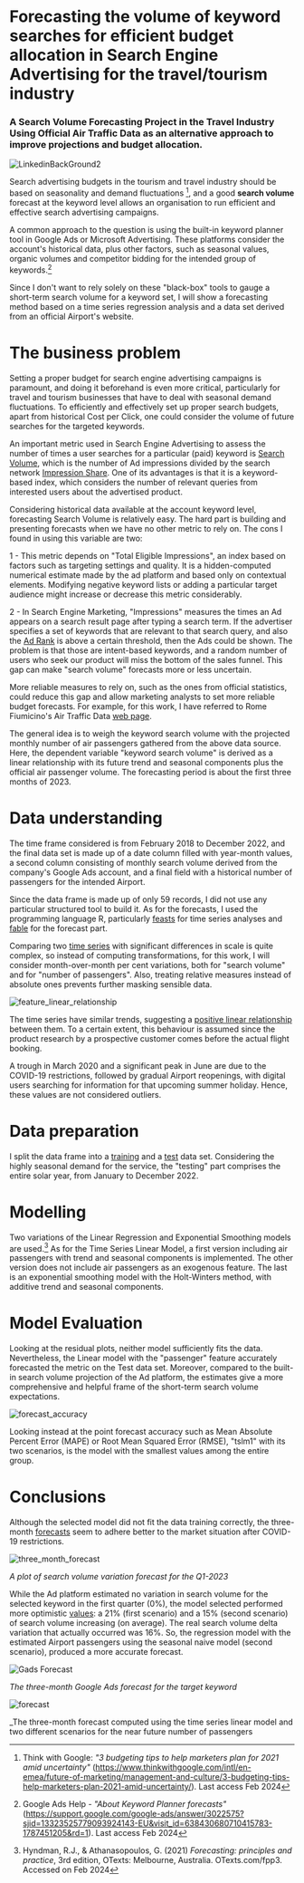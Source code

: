 # Forecasting the volume of keyword searches for efficient budget allocation in Search Engine Advertising for the travel/tourism industry

### A Search Volume Forecasting Project in the Travel Industry Using Official Air Traffic Data as an alternative approach to improve projections and budget allocation.

![LinkedinBackGround2](https://github.com/EdoardoMonteleoni/keyword-search-volume-forecast/assets/105068746/b0658c0b-a92c-4ef6-8e81-0c74cb9e272e)

Search advertising budgets in the tourism and travel industry should be based on seasonality and demand fluctuations [^1], and a good **search volume** forecast at the keyword level allows an organisation to run efficient and effective search advertising campaigns.

A common approach to the question is using the built-in keyword planner tool in Google Ads or Microsoft Advertising. These platforms consider the account's historical data, plus other factors, such as seasonal values, organic volumes and competitor bidding for the intended group of keywords.[^2]

Since I don't want to rely solely on these "black-box" tools to gauge a short-term search volume for a keyword set, I will show a forecasting method based on a time series regression analysis and a data set derived from an official Airport's website.

# The business problem

Setting a proper budget for search engine advertising campaigns is paramount, and doing it beforehand is even more critical, particularly for travel and tourism businesses that have to deal with seasonal demand fluctuations. To efficiently and effectively set up proper search budgets, apart from historical Cost per Click, one could consider the volume of future searches for the targeted keywords.

An important metric used in Search Engine Advertising to assess the number of times a user searches for a particular (paid) keyword is [Search Volume](https://adalysis.com/blog/ppc-kpi-monitoring-how-to-diagnose-changes-to-your-impression-search-volume), which is the number of Ad impressions divided by the search network [Impression Share](https://adalysis.com/blog/ppc-kpi-monitoring-how-to-diagnose-changes-to-your-impression-search-volume).
One of its advantages is that it is a keyword-based index, which considers the number of relevant queries from interested users about the advertised product.

Considering historical data available at the account keyword level, forecasting Search Volume is relatively easy. The hard part is building and presenting forecasts when we have no other metric to rely on. 
The cons I found in using this variable are two:

1 -  This metric depends on "Total Eligible Impressions", an index based on factors such as targeting settings and quality. It is a hidden-computed numerical estimate made by the ad platform and based only on contextual elements. Modifying negative keyword lists or adding a particular target audience might increase or decrease this metric considerably.

2 - In Search Engine Marketing, "Impressions" measures the times an Ad appears on a search result page after typing a search term. If the advertiser specifies a set of keywords that are relevant to that search query, and also the [Ad Rank](https://support.google.com/google-ads/answer/1752122?hl=en&ref_topic=24937&sjid=13026874370645627094-EU) is above a certain threshold, then the Ads could be shown. The problem is that those are intent-based keywords, and a random number of users who seek our product will miss the bottom of the sales funnel. This gap can make "search volume" forecasts more or less uncertain.

More reliable measures to rely on, such as the ones from official statistics, could reduce this gap and allow marketing analysts to set more reliable budget forecasts. For example, for this work, I have referred to Rome Fiumicino's Air Traffic Data [web page](https://www.adr.it/web/aeroporti-di-roma-en/bsn-traffic-data?p_p_id=it_adr_trafficdata_web_portlet_TrafficDataWebPortlet&p_p_lifecycle=0&p_p_state=normal&p_p_mode=view&_it_adr_trafficdata_web_portlet_TrafficDataWebPortlet_dataRif=202312&_it_adr_trafficdata_web_portlet_TrafficDataWebPortlet_tabs1=FCO).

The general idea is to weigh the keyword search volume with the projected monthly number of air passengers gathered from the above data source. Here, the dependent variable "keyword search volume" is derived as a linear relationship with its future trend and seasonal components plus the official air passenger volume. The forecasting period is about the first three months of 2023.

# Data understanding

The time frame considered is from February 2018 to December 2022, and the final data set is made up of a date column filled with year-month values, a second column consisting of monthly search volume derived from the company's Google Ads account, and a final field with a historical number of passengers for the intended Airport. 

Since the data frame is made up of only 59 records,  I did not use any particular structured tool to build it. As for the forecasts, I used the programming language R, particularly [feasts](https://feasts.tidyverts.org/) for time series analyses and [fable](https://fable.tidyverts.org/) for the forecast part.

Comparing two [time series](Search_vs_passengers_variation.pdf) with significant differences in scale is quite complex, so instead of computing transformations, for this work, I will consider month-over-month per cent variations, both for "search volume" and for "number of passengers". Also, treating relative measures instead of absolute ones prevents further masking sensible data.

![feature_linear_relationship](https://github.com/EdoardoMonteleoni/keyword-search-volume-forecast/assets/105068746/96f46664-9737-40ae-990b-93fc139ec998)

The time series have similar trends, suggesting a [positive linear relationship](feature_linear_relationship.pdf) between them. To a certain extent, this behaviour is assumed since the product research by a prospective customer comes before the actual flight booking. 

A trough in March 2020 and a significant peak in June are due to the COVID-19 restrictions, followed by gradual Airport reopenings, 
with digital users searching for information for that upcoming summer holiday. Hence, these values are not considered outliers.

# Data preparation

I split the data frame into a [training](training_df.csv) and a [test](test_df.csv) data set. Considering the highly seasonal demand for the service, the "testing" part comprises the entire solar year, from January to December 2022.

# Modelling

Two variations of the Linear Regression and Exponential Smoothing models are used.[^3] 
As for the Time Series Linear Model, a first version including air passengers with trend and seasonal components is implemented. The other version does not include air passengers as an exogenous feature.
The last is an exponential smoothing model with the Holt-Winters method, with additive trend and seasonal components.

# Model Evaluation

Looking at the residual plots, neither model sufficiently fits the data. Nevertheless, the Linear model with the "passenger" feature accurately forecasted the metric on the Test data set. Moreover, compared to the built-in search volume projection of the Ad platform, the estimates give a more comprehensive and helpful frame of the short-term search volume expectations.

![forecast_accuracy](https://github.com/EdoardoMonteleoni/keyword-search-volume-forecast/assets/105068746/fd842d02-2b83-4cf5-b83e-132f68d0522c)

Looking instead at the point forecast accuracy such as Mean Absolute Percent Error (MAPE) or Root Mean Squared Error (RMSE), "tslm1" with its two scenarios, is the model with the smallest values among the entire group.

# Conclusions

Although the selected model did not fit the data training correctly, the three-month [forecasts](three_month_forecast.pdf) seem to adhere better to the market situation after COVID-19 restrictions. 

![three_month_forecast](https://github.com/EdoardoMonteleoni/keyword-search-volume-forecast/assets/105068746/5ce0c4fd-5efa-45b4-8d0a-70086e4510fe)

_A plot of search volume variation forecast for the Q1-2023_

While the Ad platform estimated no variation in search volume for the selected keyword in the first quarter (0%), the model selected performed more optimistic [values](forecast.csv): a 21% (first scenario) and a 15% (second scenario) of search volume increasing (on average). The real search volume delta variation that actually occurred was 16%. So, the regression model with the estimated Airport passengers using the seasonal naive model (second scenario), produced a more accurate forecast.

![Gads Forecast](https://github.com/EdoardoMonteleoni/keyword-search-volume-forecast/assets/105068746/f1ba85a8-cf72-4756-92ee-343645043eba)

_The three-month Google Ads forecast for the target keyword_

![forecast](https://github.com/EdoardoMonteleoni/keyword-search-volume-forecast/assets/105068746/5b749eb2-e72a-42ce-90a8-8633071cf629)

_The three-month forecast computed using the time series linear model and two different scenarios for the near future number of passengers


[^1]: Think with Google: _"3 budgeting tips to help marketers plan for 2021 amid uncertainty"_ (https://www.thinkwithgoogle.com/intl/en-emea/future-of-marketing/management-and-culture/3-budgeting-tips-help-marketers-plan-2021-amid-uncertainty/). Last access Feb 2024

[^2]: Google Ads Help - _"About Keyword Planner forecasts"_ (https://support.google.com/google-ads/answer/3022575?sjid=13323525779093924143-EU&visit_id=638430680710415783-1787451205&rd=1). Last access Feb 2024

[^3]: Hyndman, R.J., & Athanasopoulos, G. (2021) _Forecasting: principles and practice_, 3rd edition, OTexts: Melbourne, Australia. OTexts.com/fpp3. Accessed on Feb 2024
